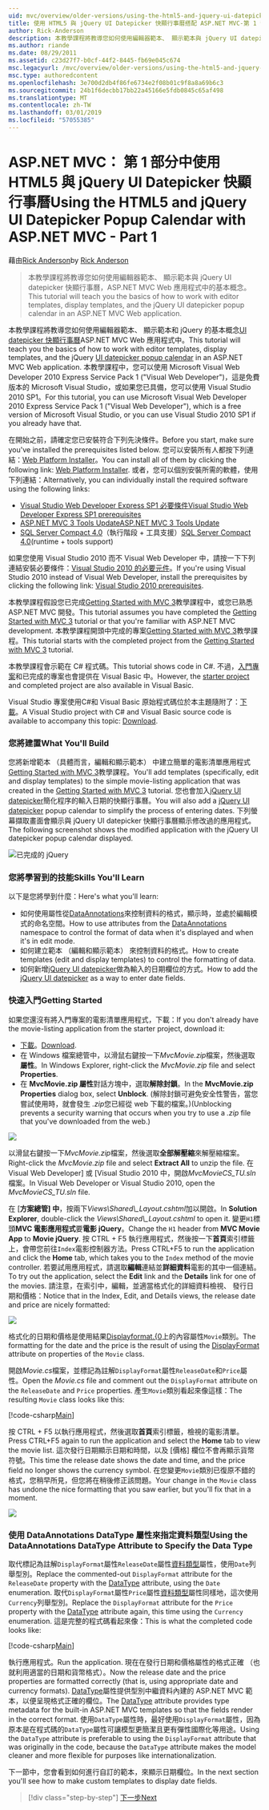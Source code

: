 ```yaml
---
uid: mvc/overview/older-versions/using-the-html5-and-jquery-ui-datepicker-popup-calendar-with-aspnet-mvc/using-the-html5-and-jquery-ui-datepicker-popup-calendar-with-aspnet-mvc-part-1
title: 使用 HTML5 與 jQuery UI Datepicker 快顯行事曆搭配 ASP.NET MVC-第 1 部分 |Microsoft Docs
author: Rick-Anderson
description: 本教學課程將教導您如何使用編輯器範本、 顯示範本與 jQuery UI datepicker 快顯行事曆，ASP.NET MV 中的基本概念...
ms.author: riande
ms.date: 08/29/2011
ms.assetid: c23d27f7-b0cf-44f2-8445-fb69e045c674
msc.legacyurl: /mvc/overview/older-versions/using-the-html5-and-jquery-ui-datepicker-popup-calendar-with-aspnet-mvc/using-the-html5-and-jquery-ui-datepicker-popup-calendar-with-aspnet-mvc-part-1
msc.type: authoredcontent
ms.openlocfilehash: 3e700d2db4f86fe6734e2f08b01c9f8a8a69b6c3
ms.sourcegitcommit: 24b1f6decbb17bb22a45166e5fdb0845c65af498
ms.translationtype: MT
ms.contentlocale: zh-TW
ms.lasthandoff: 03/01/2019
ms.locfileid: "57055385"
---
```

<a name="using-the-html5-and-jquery-ui-datepicker-popup-calendar-with-aspnet-mvc---part-1"></a><span data-ttu-id="74e4b-103">ASP.NET MVC： 第 1 部分中使用 HTML5 與 jQuery UI Datepicker 快顯行事曆</span><span class="sxs-lookup"><span data-stu-id="74e4b-103">Using the HTML5 and jQuery UI Datepicker Popup Calendar with ASP.NET MVC - Part 1</span></span>
====================
<span data-ttu-id="74e4b-104">藉由[Rick Anderson]((https://twitter.com/RickAndMSFT))</span><span class="sxs-lookup"><span data-stu-id="74e4b-104">by [Rick Anderson]((https://twitter.com/RickAndMSFT))</span></span>

> <span data-ttu-id="74e4b-105">本教學課程將教導您如何使用編輯器範本、 顯示範本與 jQuery UI datepicker 快顯行事曆，ASP.NET MVC Web 應用程式中的基本概念。</span><span class="sxs-lookup"><span data-stu-id="74e4b-105">This tutorial will teach you the basics of how to work with editor templates, display templates, and the jQuery UI datepicker popup calendar in an ASP.NET MVC Web application.</span></span>


<span data-ttu-id="74e4b-106">本教學課程將教導您如何使用編輯器範本、 顯示範本和 jQuery 的基本概念[UI datepicker 快顯行事曆](http://plugins.jquery.com/project/datepicker)ASP.NET MVC Web 應用程式中。</span><span class="sxs-lookup"><span data-stu-id="74e4b-106">This tutorial will teach you the basics of how to work with editor templates, display templates, and the jQuery [UI datepicker popup calendar](http://plugins.jquery.com/project/datepicker) in an ASP.NET MVC Web application.</span></span> <span data-ttu-id="74e4b-107">本教學課程中，您可以使用 Microsoft Visual Web Developer 2010 Express Service Pack 1 (&quot;Visual Web Developer&quot;)，這是免費版本的 Microsoft Visual Studio，或如果您已具備，您可以使用 Visual Studio 2010 SP1。</span><span class="sxs-lookup"><span data-stu-id="74e4b-107">For this tutorial, you can use Microsoft Visual Web Developer 2010 Express Service Pack 1 (&quot;Visual Web Developer&quot;), which is a free version of Microsoft Visual Studio, or you can use Visual Studio 2010 SP1 if you already have that.</span></span>

<span data-ttu-id="74e4b-108">在開始之前，請確定您已安裝符合下列先決條件。</span><span class="sxs-lookup"><span data-stu-id="74e4b-108">Before you start, make sure you've installed the prerequisites listed below.</span></span> <span data-ttu-id="74e4b-109">您可以安裝所有人都按下列連結：[Web Platform Installer](https://www.microsoft.com/web/gallery/install.aspx?appid=VWD2010SP1Pack)。</span><span class="sxs-lookup"><span data-stu-id="74e4b-109">You can install all of them by clicking the following link: [Web Platform Installer](https://www.microsoft.com/web/gallery/install.aspx?appid=VWD2010SP1Pack).</span></span> <span data-ttu-id="74e4b-110">或者，您可以個別安裝所需的軟體，使用下列連結：</span><span class="sxs-lookup"><span data-stu-id="74e4b-110">Alternatively, you can individually install the required software using the following links:</span></span>

- [<span data-ttu-id="74e4b-111">Visual Studio Web Developer Express SP1 必要條件</span><span class="sxs-lookup"><span data-stu-id="74e4b-111">Visual Studio Web Developer Express SP1 prerequisites</span></span>](https://www.microsoft.com/web/gallery/install.aspx?appid=VWD2010SP1Pack)
- [<span data-ttu-id="74e4b-112">ASP.NET MVC 3 Tools Update</span><span class="sxs-lookup"><span data-stu-id="74e4b-112">ASP.NET MVC 3 Tools Update</span></span>](https://www.microsoft.com/web/gallery/install.aspx?appsxml=&amp;appid=MVC3)
- <span data-ttu-id="74e4b-113">[SQL Server Compact 4.0](https://www.microsoft.com/web/gallery/install.aspx?appid=SQLCE;SQLCEVSTools_4_0)（執行階段 + 工具支援）</span><span class="sxs-lookup"><span data-stu-id="74e4b-113">[SQL Server Compact 4.0](https://www.microsoft.com/web/gallery/install.aspx?appid=SQLCE;SQLCEVSTools_4_0)(runtime + tools support)</span></span>

<span data-ttu-id="74e4b-114">如果您使用 Visual Studio 2010 而不 Visual Web Developer 中，請按一下下列連結安裝必要條件：[Visual Studio 2010 的必要元件](https://www.microsoft.com/web/gallery/install.aspx?appsxml=&amp;appid=VS2010SP1Pack)。</span><span class="sxs-lookup"><span data-stu-id="74e4b-114">If you're using Visual Studio 2010 instead of Visual Web Developer, install the prerequisites by clicking the following link: [Visual Studio 2010 prerequisites](https://www.microsoft.com/web/gallery/install.aspx?appsxml=&amp;appid=VS2010SP1Pack).</span></span>

<span data-ttu-id="74e4b-115">本教學課程假設您已完成[Getting Started with MVC 3](../getting-started-with-aspnet-mvc3/cs/intro-to-aspnet-mvc-3.md)教學課程中，或您已熟悉 ASP.NET MVC 開發。</span><span class="sxs-lookup"><span data-stu-id="74e4b-115">This tutorial assumes you have completed the [Getting Started with MVC 3](../getting-started-with-aspnet-mvc3/cs/intro-to-aspnet-mvc-3.md) tutorial or that you're familiar with ASP.NET MVC development.</span></span> <span data-ttu-id="74e4b-116">本教學課程開頭中完成的專案[Getting Started with MVC 3](../getting-started-with-aspnet-mvc3/cs/intro-to-aspnet-mvc-3.md)教學課程。</span><span class="sxs-lookup"><span data-stu-id="74e4b-116">This tutorial starts with the completed project from the [Getting Started with MVC 3](../getting-started-with-aspnet-mvc3/cs/intro-to-aspnet-mvc-3.md) tutorial.</span></span>

<span data-ttu-id="74e4b-117">本教學課程會示範在 C# 程式碼。</span><span class="sxs-lookup"><span data-stu-id="74e4b-117">This tutorial shows code in C#.</span></span> <span data-ttu-id="74e4b-118">不過，[入門專案](https://archive.msdn.microsoft.com/Project/Download/FileDownload.aspx?ProjectName=aspnetmvcsamples&amp;DownloadId=15800)和已完成的專案也會提供在 Visual Basic 中。</span><span class="sxs-lookup"><span data-stu-id="74e4b-118">However, the [starter project](https://archive.msdn.microsoft.com/Project/Download/FileDownload.aspx?ProjectName=aspnetmvcsamples&amp;DownloadId=15800) and completed project are also available in Visual Basic.</span></span>

<span data-ttu-id="74e4b-119">Visual Studio 專案使用C#和 Visual Basic 原始程式碼位於本主題隨附了：[下載](https://archive.msdn.microsoft.com/Project/Download/FileDownload.aspx?ProjectName=aspnetmvcsamples&amp;DownloadId=15800)。</span><span class="sxs-lookup"><span data-stu-id="74e4b-119">A Visual Studio project with C# and Visual Basic source code is available to accompany this topic: [Download](https://archive.msdn.microsoft.com/Project/Download/FileDownload.aspx?ProjectName=aspnetmvcsamples&amp;DownloadId=15800).</span></span>

### <a name="what-youll-build"></a><span data-ttu-id="74e4b-120">您將建置</span><span class="sxs-lookup"><span data-stu-id="74e4b-120">What You'll Build</span></span>

<span data-ttu-id="74e4b-121">您將新增範本 （具體而言，編輯和顯示範本） 中建立簡單的電影清單應用程式[Getting Started with MVC 3](../getting-started-with-aspnet-mvc3/cs/intro-to-aspnet-mvc-3.md)教學課程。</span><span class="sxs-lookup"><span data-stu-id="74e4b-121">You'll add templates (specifically, edit and display templates) to the simple movie-listing application that was created in the [Getting Started with MVC 3](../getting-started-with-aspnet-mvc3/cs/intro-to-aspnet-mvc-3.md) tutorial.</span></span> <span data-ttu-id="74e4b-122">您也會加入[jQuery UI datepicker](http://jqueryui.com/demos/datepicker/)簡化程序的輸入日期的快顯行事曆。</span><span class="sxs-lookup"><span data-stu-id="74e4b-122">You will also add a [jQuery UI datepicker](http://jqueryui.com/demos/datepicker/) popup calendar to simplify the process of entering dates.</span></span> <span data-ttu-id="74e4b-123">下列螢幕擷取畫面會顯示與 jQuery UI datepicker 快顯行事曆顯示修改過的應用程式。</span><span class="sxs-lookup"><span data-stu-id="74e4b-123">The following screenshot shows the modified application with the jQuery UI datepicker popup calendar displayed.</span></span>

![已完成的 jQuery](using-the-html5-and-jquery-ui-datepicker-popup-calendar-with-aspnet-mvc-part-1/_static/image1.png)

### <a name="skills-youll-learn"></a><span data-ttu-id="74e4b-125">您將學習到的技能</span><span class="sxs-lookup"><span data-stu-id="74e4b-125">Skills You'll Learn</span></span>

<span data-ttu-id="74e4b-126">以下是您將學到什麼：</span><span class="sxs-lookup"><span data-stu-id="74e4b-126">Here's what you'll learn:</span></span>

- <span data-ttu-id="74e4b-127">如何使用屬性從[DataAnnotations](https://msdn.microsoft.com/library/system.componentmodel.dataannotations.aspx)來控制資料的格式，顯示時，並處於編輯模式的命名空間。</span><span class="sxs-lookup"><span data-stu-id="74e4b-127">How to use attributes from the [DataAnnotations](https://msdn.microsoft.com/library/system.componentmodel.dataannotations.aspx) namespace to control the format of data when it's displayed and when it's in edit mode.</span></span>
- <span data-ttu-id="74e4b-128">如何建立範本 （編輯和顯示範本） 來控制資料的格式。</span><span class="sxs-lookup"><span data-stu-id="74e4b-128">How to create templates (edit and display templates) to control the formatting of data.</span></span>
- <span data-ttu-id="74e4b-129">如何新增[jQuery UI datepicker](http://jqueryui.com/demos/datepicker/)做為輸入的日期欄位的方式。</span><span class="sxs-lookup"><span data-stu-id="74e4b-129">How to add the [jQuery UI datepicker](http://jqueryui.com/demos/datepicker/) as a way to enter date fields.</span></span>

### <a name="getting-started"></a><span data-ttu-id="74e4b-130">快速入門</span><span class="sxs-lookup"><span data-stu-id="74e4b-130">Getting Started</span></span>

<span data-ttu-id="74e4b-131">如果您還沒有將入門專案的電影清單應用程式，下載：</span><span class="sxs-lookup"><span data-stu-id="74e4b-131">If you don't already have the movie-listing application from the starter project, download it:</span></span> 

* <span data-ttu-id="74e4b-132">[下載](https://code.msdn.microsoft.com/Introduction-to-MVC-3-10d1b098)。</span><span class="sxs-lookup"><span data-stu-id="74e4b-132">[Download](https://code.msdn.microsoft.com/Introduction-to-MVC-3-10d1b098).</span></span>
* <span data-ttu-id="74e4b-133">在 Windows 檔案總管中，以滑鼠右鍵按一下*MvcMovie.zip*檔案，然後選取**屬性**。</span><span class="sxs-lookup"><span data-stu-id="74e4b-133">In Windows Explorer, right-click the *MvcMovie.zip* file and select **Properties**.</span></span> 
* <span data-ttu-id="74e4b-134">在  **MvcMovie.zip 屬性**對話方塊中，選取**解除封鎖**。</span><span class="sxs-lookup"><span data-stu-id="74e4b-134">In the **MvcMovie.zip Properties** dialog box, select **Unblock**.</span></span> <span data-ttu-id="74e4b-135">(解除封鎖可避免安全性警告，當您嘗試使用時，就會發生 *.zip*您已經從 web 下載的檔案。)</span><span class="sxs-lookup"><span data-stu-id="74e4b-135">(Unblocking prevents a security warning that occurs when you try to use a *.zip* file that you've downloaded from the web.)</span></span>

![](using-the-html5-and-jquery-ui-datepicker-popup-calendar-with-aspnet-mvc-part-1/_static/image2.png)

<span data-ttu-id="74e4b-136">以滑鼠右鍵按一下*MvcMovie.zip*檔案，然後選取**全部解壓縮**來解壓縮檔案。</span><span class="sxs-lookup"><span data-stu-id="74e4b-136">Right-click the *MvcMovie.zip* file and select **Extract All** to unzip the file.</span></span> <span data-ttu-id="74e4b-137">在 Visual Web Developer] 或 [Visual Studio 2010 中，開啟*MvcMovieCS\_TU.sln*檔案。</span><span class="sxs-lookup"><span data-stu-id="74e4b-137">In Visual Web Developer or Visual Studio 2010, open the *MvcMovieCS\_TU.sln* file.</span></span>

<span data-ttu-id="74e4b-138">在 [**方案總管] 中**，按兩下*Views\Shared\\_Layout.cshtml*加以開啟。</span><span class="sxs-lookup"><span data-stu-id="74e4b-138">In **Solution Explorer**, double-click the *Views\Shared\\_Layout.cshtml* to open it.</span></span> <span data-ttu-id="74e4b-139">變更`H1`標頭**MVC 電影應用程式**要**電影 jQuery**。</span><span class="sxs-lookup"><span data-stu-id="74e4b-139">Change the `H1` header from **MVC Movie App** to **Movie jQuery**.</span></span> <span data-ttu-id="74e4b-140">按 CTRL + F5 執行應用程式，然後按一下**首頁**索引標籤上，會帶您前往`Index`電影控制器方法。</span><span class="sxs-lookup"><span data-stu-id="74e4b-140">Press CTRL+F5 to run the application and click the **Home** tab, which takes you to the `Index` method of the movie controller.</span></span> <span data-ttu-id="74e4b-141">若要試用應用程式，請選取**編輯**連結並**詳細資料**電影的其中一個連結。</span><span class="sxs-lookup"><span data-stu-id="74e4b-141">To try out the application, select the **Edit** link and the **Details** link for one of the movies.</span></span> <span data-ttu-id="74e4b-142">請注意，在索引中，編輯，並適當格式化的詳細資料檢視、 發行日期和價格：</span><span class="sxs-lookup"><span data-stu-id="74e4b-142">Notice that in the Index, Edit, and Details views, the release date and price are nicely formatted:</span></span>

![](using-the-html5-and-jquery-ui-datepicker-popup-calendar-with-aspnet-mvc-part-1/_static/image3.png)

<span data-ttu-id="74e4b-143">格式化的日期和價格是使用結果[Displayformat.{0](https://msdn.microsoft.com/library/system.componentmodel.dataannotations.displayformatattribute.aspx)上的內容屬性`Movie`類別。</span><span class="sxs-lookup"><span data-stu-id="74e4b-143">The formatting for the date and the price is the result of using the [DisplayFormat](https://msdn.microsoft.com/library/system.componentmodel.dataannotations.displayformatattribute.aspx) attribute on properties of the `Movie` class.</span></span>

<span data-ttu-id="74e4b-144">開啟*Movie.cs*檔案，並標記為註解`DisplayFormat`屬性`ReleaseDate`和`Price`屬性。</span><span class="sxs-lookup"><span data-stu-id="74e4b-144">Open the *Movie.cs* file and comment out the `DisplayFormat` attribute on the `ReleaseDate` and `Price` properties.</span></span> <span data-ttu-id="74e4b-145">產生`Movie`類別看起來像這樣：</span><span class="sxs-lookup"><span data-stu-id="74e4b-145">The resulting `Movie` class looks like this:</span></span>

[!code-csharp[Main](using-the-html5-and-jquery-ui-datepicker-popup-calendar-with-aspnet-mvc-part-1/samples/sample1.cs)]

<span data-ttu-id="74e4b-146">按 CTRL + F5 以執行應用程式，然後選取**首頁**索引標籤，檢視的電影清單。</span><span class="sxs-lookup"><span data-stu-id="74e4b-146">Press CTRL+F5 again to run the application and select the **Home** tab to view the movie list.</span></span> <span data-ttu-id="74e4b-147">這次發行日期顯示日期和時間，以及 [價格] 欄位不會再顯示貨幣符號。</span><span class="sxs-lookup"><span data-stu-id="74e4b-147">This time the release date shows the date and time, and the price field no longer shows the currency symbol.</span></span> <span data-ttu-id="74e4b-148">在您變更`Movie`類別已復原不錯的格式，您稍早所見，但您將在稍後修正該問題。</span><span class="sxs-lookup"><span data-stu-id="74e4b-148">Your change in the `Movie` class has undone the nice formatting that you saw earlier, but you'll fix that in a moment.</span></span>

![](using-the-html5-and-jquery-ui-datepicker-popup-calendar-with-aspnet-mvc-part-1/_static/image4.png)

### <a name="using-the-dataannotations-datatype-attribute-to-specify-the-data-type"></a><span data-ttu-id="74e4b-149">使用 DataAnnotations DataType 屬性來指定資料類型</span><span class="sxs-lookup"><span data-stu-id="74e4b-149">Using the DataAnnotations DataType Attribute to Specify the Data Type</span></span>

<span data-ttu-id="74e4b-150">取代標記為註解`DisplayFormat`屬性`ReleaseDate`屬性[資料類型](https://msdn.microsoft.com/library/system.componentmodel.dataannotations.datatype.aspx)屬性，使用`Date`列舉型別。</span><span class="sxs-lookup"><span data-stu-id="74e4b-150">Replace the commented-out `DisplayFormat` attribute for the `ReleaseDate` property with the [DataType](https://msdn.microsoft.com/library/system.componentmodel.dataannotations.datatype.aspx) attribute, using the `Date` enumeration.</span></span> <span data-ttu-id="74e4b-151">取代`DisplayFormat`屬性`Price`屬性[資料類型](https://msdn.microsoft.com/library/system.componentmodel.dataannotations.datatype.aspx)屬性同樣地，這次使用`Currency`列舉型別。</span><span class="sxs-lookup"><span data-stu-id="74e4b-151">Replace the `DisplayFormat` attribute for the `Price` property with the [DataType](https://msdn.microsoft.com/library/system.componentmodel.dataannotations.datatype.aspx) attribute again, this time using the `Currency` enumeration.</span></span> <span data-ttu-id="74e4b-152">這是完整的程式碼看起來像：</span><span class="sxs-lookup"><span data-stu-id="74e4b-152">This is what the completed code looks like:</span></span>

[!code-csharp[Main](using-the-html5-and-jquery-ui-datepicker-popup-calendar-with-aspnet-mvc-part-1/samples/sample2.cs)]

<span data-ttu-id="74e4b-153">執行應用程式。</span><span class="sxs-lookup"><span data-stu-id="74e4b-153">Run the application.</span></span> <span data-ttu-id="74e4b-154">現在在發行日期和價格屬性的格式正確 （也就利用適當的日期和貨幣格式）。</span><span class="sxs-lookup"><span data-stu-id="74e4b-154">Now the release date and the price properties are formatted correctly (that is, using appropriate date and currency formats).</span></span> <span data-ttu-id="74e4b-155">[DataType](https://msdn.microsoft.com/library/system.componentmodel.dataannotations.datatype.aspx)屬性提供型別中繼資料內建的 ASP.NET MVC 範本，以便呈現格式正確的欄位。</span><span class="sxs-lookup"><span data-stu-id="74e4b-155">The [DataType](https://msdn.microsoft.com/library/system.componentmodel.dataannotations.datatype.aspx) attribute provides type metadata for the built-in ASP.NET MVC templates so that the fields render in the correct format.</span></span> <span data-ttu-id="74e4b-156">使用`DataType`屬性時，最好使用`DisplayFormat`屬性，因為原本是在程式碼的`DataType`屬性可讓模型更簡潔且更有彈性國際化等用途。</span><span class="sxs-lookup"><span data-stu-id="74e4b-156">Using the `DataType` attribute is preferable to using the `DisplayFormat` attribute that was originally in the code, because the `DataType` attribute makes the model cleaner and more flexible for purposes like internationalization.</span></span>

<span data-ttu-id="74e4b-157">下一節中，您會看到如何進行自訂的範本，來顯示日期欄位。</span><span class="sxs-lookup"><span data-stu-id="74e4b-157">In the next section you'll see how to make custom templates to display date fields.</span></span>

> [!div class="step-by-step"]
> [<span data-ttu-id="74e4b-158">下一步</span><span class="sxs-lookup"><span data-stu-id="74e4b-158">Next</span></span>](using-the-html5-and-jquery-ui-datepicker-popup-calendar-with-aspnet-mvc-part-2.md)
